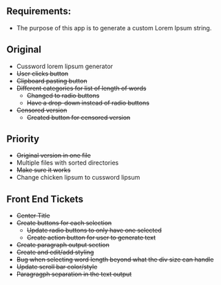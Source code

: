 ## Requirements: 
- The purpose of this app is to generate a custom Lorem Ipsum string. 
## Original
- Cussword lorem lipsum  generator 
- ~~User clicks button~~
- ~~Clipboard pasting button~~
- ~~Different categories for list of length of words~~
	- ~~Changed to radio buttons~~
	- ~~Have a drop-down instead of radio buttons~~
- ~~Censored version~~
	- ~~Created button for censored version~~

## Priority
- ~~Original version in one file~~
- Multiple files with sorted directories
- ~~Make sure it works~~
- Change chicken lipsum to cussword lipsum

## Front End Tickets
- ~~Center Title~~
- ~~Create buttons for each selection~~
	- ~~Update radio buttons to only have one selected~~
	- ~~Create action button for user to generate text~~
- ~~Create paragraph output section~~
- ~~Create and edit/add styling~~
- ~~Bug when selecting word length beyond what the div size can handle~~
- ~~Update scroll bar color/style~~
- ~~Paragragph separation in the text output~~